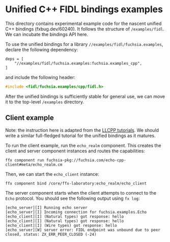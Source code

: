 # Unified C++ FIDL bindings examples

This directory contains experimental example code for the nascent unified C++
bindings (fxbug.dev/60240). It follows the structure of `/examples/fidl`.
We can incubate the bindings API here.

To use the unified bindings for a library `//examples/fidl/fuchsia.examples`,
declare the following dependency:

```gn
deps = [
    "//examples/fidl/fuchsia.examples:fuchsia.examples_cpp",
]
```

and include the following header:

```cpp
#include <fidl/fuchsia.examples/cpp/fidl.h>
```

After the unified bindings is sufficiently stable for general use,
we can move it to the top-level `/examples` directory.

## Client example

Note: the instruction here is adapted from the [LLCPP tutorials][llcpp-tut].
We should write a similar full-fledged tutorial for the unified bindings as it
matures.

To run the client example, run the `echo_realm` component.
This creates the client and server component instances and routes the
capabilities:

```posix-terminal
ffx component run fuchsia-pkg://fuchsia.com/echo-cpp-client#meta/echo_realm.cm
```

Then, we can start the `echo_client` instance:

```posix-terminal
ffx component bind /core/ffx-laboratory:echo_realm/echo_client
```

The server component starts when the client attempts to connect to the `Echo`
protocol. You should see the following output using `fx log`:

```none {:.devsite-disable-click-to-copy}
[echo_server][I] Running echo server
[echo_server][I] Incoming connection for fuchsia.examples.Echo
[echo_client][I] (Natural types) got response: hello
[echo_client][I] (Natural types) got response: hello
[echo_client][I] (Wire types) got response: hello
[echo_server][W] server error: FIDL endpoint was unbound due to peer closed, status: ZX_ERR_PEER_CLOSED (-24)
```

[llcpp-tut]: https://fuchsia.dev/fuchsia-src/development/languages/fidl/tutorials/llcpp/basics/client?hl=en#run_the_client
